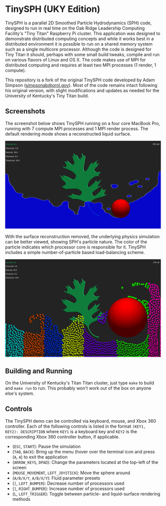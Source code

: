 # TinySPH (UKY Edition)

TinySPH is a parallel 2D Smoothed Particle Hydrodynamics (SPH) code, designed to
run in real time on the Oak Ridge Leadership Computing Facility's "Tiny Titan"
Raspberry Pi cluster. This application was designed to demonstrate distributed
computing concepts and while it works best in a distributed environment it is
possible to run on a shared memory system such as a single multicore processor.
Although the code is designed for Tiny Titan it should, perhaps with some small
build tweaks, compile and run on various flavors of Linux and OS X. The code
makes use of MPI for distributed computing and requires at least two MPI
processes (1 render, 1 compute).

This repository is a fork of the original TinySPH code developed by Adam Simpson
(simpsonab@ornl.gov). Most of the code remains intact following his original
version, with slight modifications and updates as needed for the University of
Kentucky's Tiny Titan build.

## Screenshots

The screenshot below shows TinySPH running on a four core MacBook Pro, running
with 7 compute MPI processes and 1 MPI render process. The default rendering
mode shows a reconstructed liquid surface.

![alt text](https://raw.githubusercontent.com/AdamSimpson/SPH/master/images/SPH_Screenshot_liquid.png "SPH Screenshot liquid")

With the surface reconstruction removed, the underlying physics simulation can
be better viewed, showing SPH's particle nature. The color of the particle
indicates which processor core is responsible for it. TinySPH includes a simple
number-of-particle based load-balancing scheme.

![alt text](https://raw.githubusercontent.com/AdamSimpson/SPH/master/images/SPH_Screenshot.png "SPH Screenshot")

## Building and Running

On the University of Kentucky's Titan Titan cluster, just type `make` to build
and `make run` to run. This probably won't work out of the box on anyone else's
system.

## Controls

The TinySPH demo can be controlled via keyboard, mouse, and Xbox 360 controller.
Each of the following controls is listed in the format `(KEY1, KEY2):
DESCRIPTION` where `KEY1` is a keyboard key and `KEY2` is the corresponding Xbox
360 controller button, if applicable.

- (`ESC`, `START`): Pause the simulation
- (`TAB`, `BACK`): Bring up the menu (hover over the terminal icon and press
(`A`, `A`) to exit the application
- (`ARROW_KEYS`, `DPAD`): Change the parameters located at the top-left of the
screen
- (`MOUSE_MOVEMENT`, `LEFT_JOYSTICK`): Move the sphere around
- (`A/B/X/Y`, `A/B/X/Y`): Fluid parameter presets
- (`[`, `LEFT_BUMPER`): Decrease number of processors used
- (`]`, `RIGHT_BUMPER`): Increase number of processors used
- (`L`, `LEFT_TRIGGER`): Toggle between particle- and liquid-surface rendering
methods
